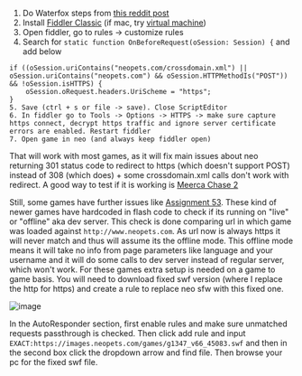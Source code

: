 1. Do Waterfox steps from [this reddit post](https://www.reddit.com/r/neopets/comments/s7jzyt/how_to_enable_flash_post_endoflife/)
2. Install [Fiddler Classic](https://www.telerik.com/download/fiddler) (if mac, try [virtual machine](https://docs.telerik.com/fiddler/configure-fiddler/tasks/configureformac))
3. Open fiddler, go to rules -> customize rules
4. Search for `static function OnBeforeRequest(oSession: Session) {` and add below 

```
if ((oSession.uriContains("neopets.com/crossdomain.xml") || oSession.uriContains("neopets.com") && oSession.HTTPMethodIs("POST")) && !oSession.isHTTPS) {
    oSession.oRequest.headers.UriScheme = "https";
}
5. Save (ctrl + s or file -> save). Close ScriptEditor
6. In fiddler go to Tools -> Options -> HTTPS -> make sure capture https connect, decrypt https traffic and ignore server certificate errors are enabled. Restart fiddler
7. Open game in neo (and always keep fiddler open) 
```

That will work with most games, as it will fix main issues about neo returning 301 status code to redirect to https (which doesn't support POST) instead of 308 (which does) + some crossdomain.xml calls don't work with redirect.
A good way to test if it is working is [Meerca Chase 2](https://www.neopets.com/games/game.phtml?game_id=500&size=regular&quality=high&play=true)

Still, some games have further issues like [Assignment 53](https://www.neopets.com/games/game.phtml/?game_id=1347&size=regular&quality=high&play=true). These kind of newer games have hardcoded in flash code to check if its running on "live" or "offline" aka dev server. This check is done comparing url in which game was loaded against `http://www.neopets.com`. As url now is always https it will never match and thus will assume its the offline mode. This offline mode means it will take no info from page parameters like language and your username and it will do some calls to dev server instead of regular server, which won't work. For these games extra setup is needed on a game to game basis. You will need to download fixed swf version (where I replace the http for https) and create a rule to replace neo sfw with this fixed one.

![image](https://user-images.githubusercontent.com/5660396/184058059-5d0b1601-ecdb-44af-a0d8-de48a0b5f3b9.png)

In the AutoResponder section, first enable rules and make sure unmatched requests passthrough is checked. Then click add rule and input `EXACT:https://images.neopets.com/games/g1347_v66_45083.swf` and then in the second box click the dropdown arrow and find file. Then browse your pc for the fixed swf file.

